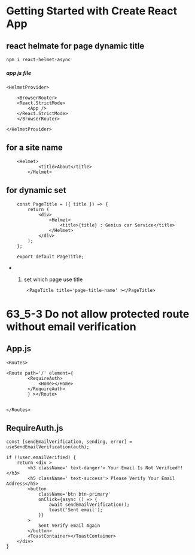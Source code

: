 # Getting Started with Create React App



## react helmate for page dynamic title 

    npm i react-helmet-async


##### app js file 


    <HelmetProvider>

        <BrowserRouter>
        <React.StrictMode>
            <App />
        </React.StrictMode>
        </BrowserRouter>

    </HelmetProvider>

## for a site name
        <Helmet>
                <title>About</title>
            </Helmet>


## for dynamic set

        
        const PageTitle = ({ title }) => {
            return (
                <div>
                    <Helmet>
                        <title>{title} : Genius car Service</title>
                    </Helmet>
                </div>
            );
        };

        export default PageTitle;

* 1. set which page use title

          <PageTitle title='page-title-name' ></PageTitle>



# 63_5-3 Do not allow protected route without email verification

## App.js

    <Routes>

    <Route path='/' element={
            <RequireAuth>
                <Home></Home>
            </RequireAuth>
            } ></Route>


    </Routes>

## RequireAuth.js

 <!-- for send email varification -->
    const [sendEmailVerification, sending, error] = useSendEmailVerification(auth);

 <!-- if user no verify email -->
    if (!user.emailVerified) {
        return <div >
            <h3 className=' text-danger'> Your Email Is Not Verified!!</h3>
            <h5 className=' text-success'> Please Verify Your Email Address</h5>
            <button
                className='btn btn-primary'
                onClick={async () => {
                    await sendEmailVerification();
                    toast('Sent email');
                }}
            >
                Sent Verify email Again
            </button>
            <ToastContainer></ToastContainer>
        </div>
    }


